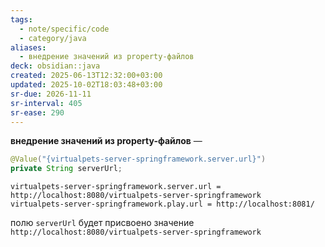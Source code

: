 ```yaml
---
tags:
  - note/specific/code
  - category/java
aliases:
  - внедрение значений из property-файлов
deck: obsidian::java
created: 2025-06-13T12:32:00+03:00
updated: 2025-10-02T18:03:48+03:00
sr-due: 2026-11-11
sr-interval: 405
sr-ease: 290
---
```


**внедрение значений из property-файлов**
—
```java
@Value("{virtualpets-server-springframework.server.url}")
private String serverUrl;
```
```properties application_dev.properties
virtualpets-server-springframework.server.url = http://localhost:8080/virtualpets-server-springframework
virtualpets-server-springframework.play.url = http://localhost:8081/
```

полю `serverUrl` будет присвоено значение `http://localhost:8080/virtualpets-server-springframework`
